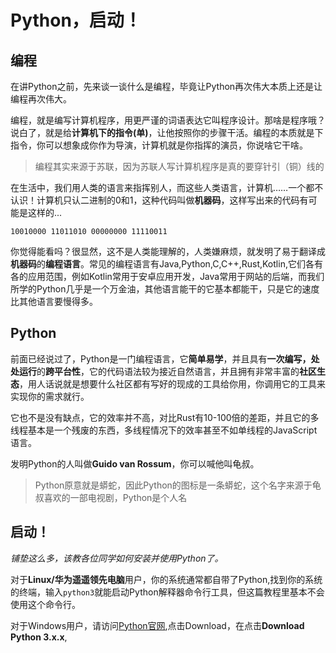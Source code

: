 # Python，启动！

## 编程

在讲Python之前，先来谈一谈什么是编程，毕竟让Python再次伟大本质上还是让编程再次伟大。

编程，就是编写计算机程序，用更严谨的词语表达它叫程序设计。那啥是程序哦？说白了，就是给**计算机下的指令(单)**，让他按照你的步骤干活。编程的本质就是下指令，你可以想象成你作为导演，计算机就是你指挥的演员，你说啥它干啥。

> 编程其实来源于苏联，因为苏联人写计算机程序是真的要穿针引（铜）线的

在生活中，我们用人类的语言来指挥别人，而这些人类语言，计算机……一个都不认识！计算机只认二进制的0和1，这种代码叫做**机器码**，这样写出来的代码有可能是这样的...

```bin
10010000 11011010 00000000 11110011
```

你觉得能看吗？很显然，这不是人类能理解的，人类嫌麻烦，就发明了易于翻译成**机器码**的**编程语言**。常见的编程语言有Java,Python,C,C++,Rust,Kotlin,它们各有各的应用范围，例如Kotlin常用于安卓应用开发，Java常用于网站的后端，而我们所学的Python几乎是一个万金油，其他语言能干的它基本都能干，只是它的速度比其他语言要慢得多。

## Python

前面已经说过了，Python是一门编程语言，它**简单易学**，并且具有**一次编写，处处运行**的**跨平台性**，它的代码语法较为接近自然语言，并且拥有非常丰富的**社区生态**，用人话说就是想要什么社区都有写好的现成的工具给你用，你调用它的工具来实现你的需求就行。

它也不是没有缺点，它的效率并不高，对比Rust有10-100倍的差距，并且它的多线程基本是一个残废的东西，多线程情况下的效率甚至不如单线程的JavaScript语言。

发明Python的人叫做**Guido van Rossum**，你可以喊他叫龟叔。

> Python原意就是蟒蛇，因此Python的图标是一条蟒蛇，这个名字来源于龟叔喜欢的一部电视剧，Python是个人名

## 启动！

*铺垫这么多，该教各位同学如何安装并使用Python了。*

对于**Linux/华为遥遥领先电脑**用户，你的系统通常都自带了Python,找到你的系统的终端，输入`python3`就能启动Python解释器命令行工具，但这篇教程里基本不会使用这个命令行。

对于Windows用户，请访问[Python官网](https://python.org),点击Download，在点击**Download Python 3.x.x**,
